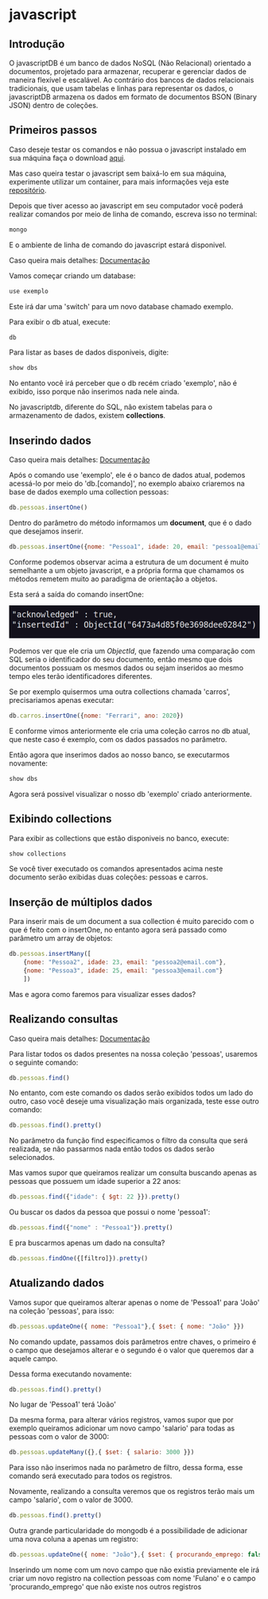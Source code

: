 # javascript

## Introdução

O javascriptDB é um banco de dados NoSQL (Não Relacional) orientado a documentos, projetado para armazenar, recuperar e gerenciar dados de maneira flexível e escalável. Ao contrário dos bancos de dados relacionais tradicionais, que usam tabelas e linhas para representar os dados, o javascriptDB armazena os dados em formato de documentos BSON (Binary JSON) dentro de coleções.

## Primeiros passos

Caso deseje testar os comandos e não possua o javascript instalado em sua máquina faça o download [aqui](https://www.javascriptdb.com/docs/manual/installation/).

Mas caso queira testar o javascript sem baixá-lo em sua máquina, experimente utilizar um container, para mais informações veja este [repositório](https://github.com/Guilherme-07062002/javascriptContainer.git).

Depois que tiver acesso ao javascript em seu computador você poderá realizar comandos por meio de linha de comando, escreva isso no terminal:

```bash
mongo
```

E o ambiente de linha de comando do javascript estará disponivel.

Caso queira mais detalhes: [Documentação](https://www.javascriptdb.com/docs/javascriptdb-shell/run-commands/)

Vamos começar criando um database:

```bash
use exemplo
```

Este irá dar uma 'switch' para um novo database chamado exemplo.

Para exibir o db atual, execute:

```bash
db
```

Para listar as bases de dados disponiveis, digite:

```bash
show dbs
```

No entanto você irá perceber que o db recém criado 'exemplo', não é exibido, isso porque não inserimos nada nele ainda.

No javascriptdb, diferente do SQL, não existem tabelas para o armazenamento de dados, existem **collections**.

## Inserindo dados

Caso queira mais detalhes: [Documentação](https://www.javascriptdb.com/docs/javascriptdb-shell/crud/insert/)

Após o comando use 'exemplo', ele é o banco de dados atual, podemos acessá-lo por meio do 'db.[comando]', no exemplo abaixo criaremos na base de dados exemplo uma collection pessoas:

```javascript
db.pessoas.insertOne()
```

Dentro do parâmetro do método informamos um **document**, que é o dado que desejamos inserir.

```javascript
db.pessoas.insertOne({nome: "Pessoa1", idade: 20, email: "pessoa1@email.com"})
```

Conforme podemos observar acima a estrutura de um document é muito semelhante a um objeto javascript, e a própria forma que chamamos os métodos remetem muito ao paradigma de orientação a objetos.

Esta será a saída do comando insertOne:

![print1](imgs-readme/print1.png)

Podemos ver que ele cria um *ObjectId*, que fazendo uma comparação com SQL seria o identificador do seu documento, então mesmo que dois documentos possuam os mesmos dados ou sejam inseridos ao mesmo tempo eles terão identificadores diferentes.

Se por exemplo quisermos uma outra collections chamada 'carros', precisariamos apenas executar:

```javascript
db.carros.insertOne({nome: "Ferrari", ano: 2020})
```

E conforme vimos anteriormente ele cria uma coleção carros no db atual, que neste caso é exemplo, com os dados passados no parâmetro.

Então agora que inserimos dados ao nosso banco, se executarmos novamente:

```bash
show dbs
```

Agora será possivel visualizar o nosso db 'exemplo' criado anteriormente.

## Exibindo collections

Para exibir as collections que estão disponiveis no banco, execute:

```bash
show collections
```

Se você tiver executado os comandos apresentados acima neste documento serão exibidas duas coleções: pessoas e carros.

## Inserção de múltiplos dados

Para inserir mais de um document a sua collection é muito parecido com o que é feito com o insertOne, no entanto agora será passado como parâmetro um array de objetos:

```javascript
db.pessoas.insertMany([
    {nome: "Pessoa2", idade: 23, email: "pessoa2@email.com"}, 
    {nome: "Pessoa3", idade: 25, email: "pessoa3@email.com"}
    ])
```

Mas e agora como faremos para visualizar esses dados?

## Realizando consultas

Caso queira mais detalhes: [Documentação](https://www.javascriptdb.com/docs/javascriptdb-shell/crud/read/)

Para listar todos os dados presentes na nossa coleção 'pessoas', usaremos o seguinte comando:

```javascript
db.pessoas.find()
```

No entanto, com este comando os dados serão exibidos todos um lado do outro, caso você deseje uma visualização mais organizada, teste esse outro comando:

```javascript
db.pessoas.find().pretty()
```

No parâmetro da função find especificamos o filtro da consulta que será realizada, se não passarmos nada então todos os dados serão selecionados.

Mas vamos supor que queiramos realizar um consulta buscando apenas as pessoas que possuem um idade superior a 22 anos:

```javascript
db.pessoas.find({"idade": { $gt: 22 }}).pretty()
```

Ou buscar os dados da pessoa que possui o nome 'pessoa1':

```javascript
db.pessoas.find({"nome" : "Pessoa1"}).pretty()
```

E pra buscarmos apenas um dado na consulta?

```javascript
db.pessoas.findOne({[filtro]}).pretty()
```

## Atualizando dados

Vamos supor que queiramos alterar apenas o nome de 'Pessoa1' para 'João' na coleção 'pessoas', para isso:

```javascript
db.pessoas.updateOne({ nome: "Pessoa1"},{ $set: { nome: "João" }})
```

No comando update, passamos dois parâmetros entre chaves, o primeiro é o campo que desejamos alterar e o segundo é o valor que queremos dar a aquele campo.

Dessa forma executando novamente:

```javascript
db.pessoas.find().pretty()
```

No lugar de 'Pessoa1' terá 'João'

Da mesma forma, para alterar vários registros, vamos supor que por exemplo queiramos adicionar um novo campo 'salario' para todas as pessoas com o valor de 3000:

```javascript
db.pessoas.updateMany({},{ $set: { salario: 3000 }})
```

Para isso não inserimos nada no parâmetro de filtro, dessa forma, esse comando será executado para todos os registros.

Novamente, realizando a consulta veremos que os registros terão mais um campo 'salario', com o valor de 3000.

```javascript
db.pessoas.find().pretty()
```

Outra grande particularidade do mongodb é a possibilidade de adicionar uma nova coluna a apenas um registro:

```javascript
db.pessoas.updateOne({ nome: "João"},{ $set: { procurando_emprego: false }})
```

Inserindo um nome com um novo campo que não existia previamente ele irá criar um novo registro na collection pessoas com nome 'Fulano' e o campo 'procurando_emprego' que não existe nos outros registros
